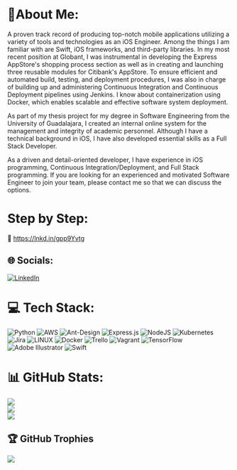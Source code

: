 # 🚀About Me:
A proven track record of producing top-notch mobile applications utilizing a variety of tools and technologies as an iOS Engineer. Among the things I am familiar with are Swift, iOS frameworks, and third-party libraries.
In my most recent position at Globant, I was instrumental in developing the Express AppStore's shopping process section as well as in creating and launching three reusable modules for Citibank's AppStore. To ensure efficient and automated build, testing, and deployment procedures, I was also in charge of building up and administering Continuous Integration and Continuous Deployment pipelines using Jenkins. I know about containerization using Docker, which enables scalable and effective software system deployment.

As part of my thesis project for my degree in Software Engineering from the University of Guadalajara, I created an internal online system for the management and integrity of academic personnel. Although I have a technical background in iOS, I have also developed essential skills as a Full Stack Developer.

As a driven and detail-oriented developer, I have experience in iOS programming, Continuous Integration/Deployment, and Full Stack programming. If you are looking for an experienced and motivated Software Engineer to join your team, please contact me so that we can discuss the options.

# Step by Step:
🦸 https://lnkd.in/gpp9Yvtg

## 🌐 Socials:
[![LinkedIn](https://img.shields.io/badge/LinkedIn-%230077B5.svg?logo=linkedin&logoColor=white)](https://linkedin.com/in/https://www.linkedin.com/in/jesusjimvaz/) 

# 💻 Tech Stack:
![Python](https://img.shields.io/badge/python-3670A0?style=for-the-badge&logo=python&logoColor=ffdd54) ![AWS](https://img.shields.io/badge/AWS-%23FF9900.svg?style=for-the-badge&logo=amazon-aws&logoColor=white) ![Ant-Design](https://img.shields.io/badge/-AntDesign-%230170FE?style=for-the-badge&logo=ant-design&logoColor=white) ![Express.js](https://img.shields.io/badge/express.js-%23404d59.svg?style=for-the-badge&logo=express&logoColor=%2361DAFB) ![NodeJS](https://img.shields.io/badge/node.js-6DA55F?style=for-the-badge&logo=node.js&logoColor=white) ![Kubernetes](https://img.shields.io/badge/kubernetes-%23326ce5.svg?style=for-the-badge&logo=kubernetes&logoColor=white) ![Jira](https://img.shields.io/badge/jira-%230A0FFF.svg?style=for-the-badge&logo=jira&logoColor=white) ![LINUX](https://img.shields.io/badge/Linux-FCC624?style=for-the-badge&logo=linux&logoColor=black) ![Docker](https://img.shields.io/badge/docker-%230db7ed.svg?style=for-the-badge&logo=docker&logoColor=white) ![Trello](https://img.shields.io/badge/Trello-%23026AA7.svg?style=for-the-badge&logo=Trello&logoColor=white) ![Vagrant](https://img.shields.io/badge/vagrant-%231563FF.svg?style=for-the-badge&logo=vagrant&logoColor=white) ![TensorFlow](https://img.shields.io/badge/TensorFlow-%23FF6F00.svg?style=for-the-badge&logo=TensorFlow&logoColor=white) ![Adobe Illustrator](https://img.shields.io/badge/adobeillustrator-%23FF9A00.svg?style=for-the-badge&logo=adobeillustrator&logoColor=white) ![Swift](https://img.shields.io/badge/swift-F54A2A?style=for-the-badge&logo=swift&logoColor=white)
# 📊 GitHub Stats:
![](https://github-readme-stats.vercel.app/api?username=Yisuax&theme=tokyonight&hide_border=false&include_all_commits=true&count_private=true)<br/>
![](https://github-readme-streak-stats.herokuapp.com/?user=Yisuax&theme=tokyonight&hide_border=false)<br/>
![](https://github-readme-stats.vercel.app/api/top-langs/?username=Yisuax&theme=tokyonight&hide_border=false&include_all_commits=true&count_private=true&layout=compact)

## 🏆 GitHub Trophies
![](https://github-profile-trophy.vercel.app/?username=Yisuax&theme=tokyonight&no-frame=false&no-bg=true&margin-w=4)

<!-- Proudly created with GPRM ( https://gprm.itsvg.in ) -->
